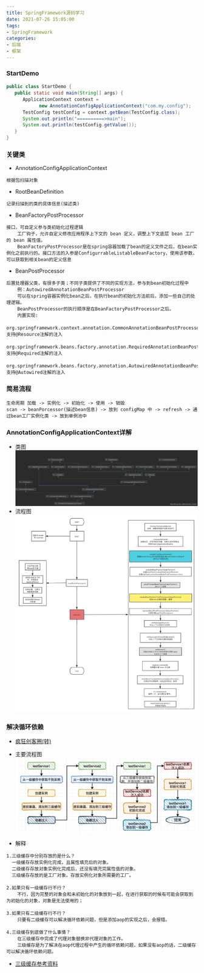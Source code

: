 ```yaml
---
title: SpringFramework源码学习
date: 2021-07-26 15:05:00
tags:
- SpringFramework
categories:
- 后端
- 框架
---
```


### StartDemo
```java
public class StartDemo {
   public static void main(String[] args) {
      ApplicationContext context =
            new AnnotationConfigApplicationContext("com.my.config");
      TestConfig testConfig = context.getBean(TestConfig.class);
      System.out.println("==========>main");
      System.out.println(testConfig.getValue());
   }
}
```
### 关键类
- AnnotationConfigApplicationContext
```textmate
根据包扫描对象
```
- RootBeanDefinition
```textmate
记录扫描到的类的具体信息(描述类)
```
- BeanFactoryPostProcessor
```textmate
接口，可自定义参与类初始化过程逻辑
	工厂钩子，允许自定义修改应用程序上下文的 bean 定义，调整上下文底层 bean 工厂的 bean 属性值。
	BeanFactoryPostProcessor是在spring容器加载了bean的定义文件之后，在bean实例化之前执行的。接口方法的入参是ConfigurrableListableBeanFactory，使用该参数，可以获取到相关bean的定义信息
```
- BeanPostProcessor
```textmate
后置处理器父类，有很多子类；不同子类提供了不同的实现方法，参与到bean初始化过程中
	例：AutowiredAnnotationBeanPostProcessor
	可以在spring容器实例化bean之后，在执行bean的初始化方法前后，添加一些自己的处理逻辑。
	BeanPostProcessor的执行顺序是在BeanFactoryPostProcessor之后。
	内置实现: 
	org.springframework.context.annotation.CommonAnnotationBeanPostProcessor：支持@Resource注解的注入
    org.springframework.beans.factory.annotation.RequiredAnnotationBeanPostProcessor：支持@Required注解的注入
    org.springframework.beans.factory.annotation.AutowiredAnnotationBeanPostProcessor：支持@Autowired注解的注入

```
### 简易流程
```textmate
生命周期 加载 -> 实例化 -> 初始化 -> 使用 -> 销毁
scan -> beanPorcessor(描述bean信息) -> 放到 configMap 中 -> refresh -> 通过bean工厂实例化类 -> 放到单例池中
```
### AnnotationConfigApplicationContext详解
- 类图
  ![类图](https://raw.githubusercontent.com/im-fan/fan-pic/release/images/springframework-bean-uml.png)
- 流程图
  ![执行流程](https://raw.githubusercontent.com/im-fan/fan-pic/release/images/spring-start-process.png)


### 解决循环依赖
- [疯狂创客圈(转)](https://www.cnblogs.com/crazymakercircle/p/14465630.html)
- 主要流程图
  ![spring解决循环依赖流程(转)](https://raw.githubusercontent.com/im-fan/fan-pic/release/images/spring-cycle-refrence.png)

- 解释
```textmate
1.三级缓存中分别存放的是什么？
  一级缓存存放实例化完成，且属性填充后的对象。
  二级缓存存放对象实例化完成后，还没有填充完属性值的对象。
  三级缓存存放的是工厂对象。存放实例化对象所需要的工厂。

2.如果只有一级缓存行不行？
    不行，因为完整的对象会和未初始化的对象放到一起，在进行获取的时候有可能会获取到为初始化的对象，对象是无法使用的；

3.如果只有二级缓存行不行？
    只要有二级缓存可以解决循环依赖问题，但是添加aop的实现之后，会报错。

4.三级缓存到底做了什么事情？
    在三级缓存中完成了代理对象替换非代理对象的工作。
    三级缓存是为了解决在aop代理过程中产生的循环依赖问题，如果没有aop的话，二级缓存可以解决循环依赖问题。
```
- [三级缓存参考资料](https://blog.csdn.net/weixin_44390164/article/details/119350651)
